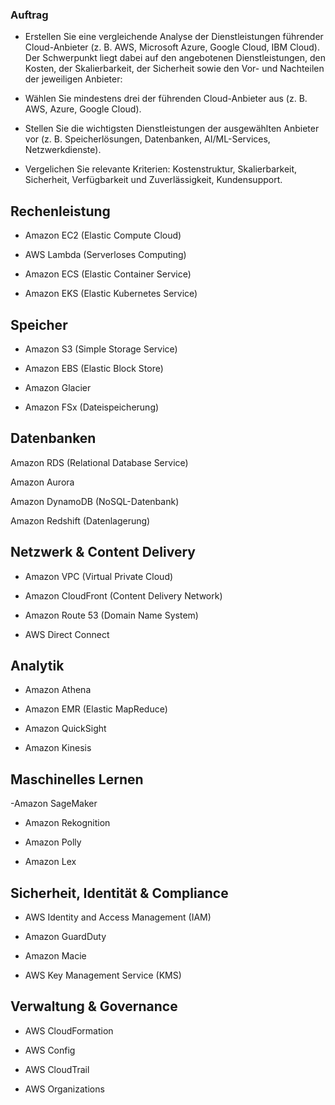 ### Auftrag
- Erstellen Sie eine vergleichende Analyse der Dienstleistungen führender Cloud-Anbieter (z. B. AWS, Microsoft Azure, Google Cloud, IBM Cloud). Der Schwerpunkt liegt dabei auf den angebotenen Dienstleistungen, den Kosten, der Skalierbarkeit, der Sicherheit sowie den Vor- und Nachteilen der jeweiligen Anbieter:

- Wählen Sie mindestens drei der führenden Cloud-Anbieter aus (z. B. AWS, Azure, Google Cloud).
- Stellen Sie die wichtigsten Dienstleistungen der ausgewählten Anbieter vor (z. B. Speicherlösungen, Datenbanken, AI/ML-Services, Netzwerkdienste).
- Vergelichen Sie relevante Kriterien: Kostenstruktur, Skalierbarkeit, Sicherheit, Verfügbarkeit und Zuverlässigkeit, Kundensupport.


## Rechenleistung
- Amazon EC2 (Elastic Compute Cloud)

- AWS Lambda (Serverloses Computing)

- Amazon ECS (Elastic Container Service)

- Amazon EKS (Elastic Kubernetes Service)

## Speicher
- Amazon S3 (Simple Storage Service)

- Amazon EBS (Elastic Block Store)

- Amazon Glacier

- Amazon FSx (Dateispeicherung)

## Datenbanken
Amazon RDS (Relational Database Service)

Amazon Aurora

Amazon DynamoDB (NoSQL-Datenbank)

Amazon Redshift (Datenlagerung)

## Netzwerk & Content Delivery
- Amazon VPC (Virtual Private Cloud)

- Amazon CloudFront (Content Delivery Network)

- Amazon Route 53 (Domain Name System)

- AWS Direct Connect

## Analytik
- Amazon Athena

- Amazon EMR (Elastic MapReduce)

- Amazon QuickSight

- Amazon Kinesis

## Maschinelles Lernen
-Amazon SageMaker

- Amazon Rekognition

- Amazon Polly

- Amazon Lex

## Sicherheit, Identität & Compliance
- AWS Identity and Access Management (IAM)

- Amazon GuardDuty

- Amazon Macie

- AWS Key Management Service (KMS)

## Verwaltung & Governance
- AWS CloudFormation

- AWS Config

- AWS CloudTrail

- AWS Organizations
